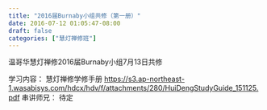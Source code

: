 ```yaml
---
title: "2016届Burnaby小组共修（第一册）"
date: 2016-07-12 01:05:47-08:00
draft: false
categories: ["慧灯禅修班"]
---
```

温哥华慧灯禅修2016届Burnaby小组7月13日共修​

学习内容： 慧灯禅修学修手册 https://s3.ap-northeast-1.wasabisys.com/hdcx/hdv/f/attachments/280/HuiDengStudyGuide_151125.pdf
串讲师兄： 待定
